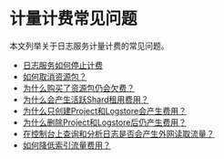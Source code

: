 # 计量计费常见问题

本文列举关于日志服务计量计费的常见问题。

-   [日志服务如何停止计费](/intl.zh-CN/产品定价/常见问题/日志服务如何停止计费.md)
-   [如何取消资源包？]()
-   [为什么购买了资源包仍会欠费？]()
-   [为什么会产生活跃Shard租用费用？](/intl.zh-CN/产品定价/常见问题/为什么会产生活跃Shard租用费用？.md)
-   [为什么只创建Project和Logstore会产生费用？](/intl.zh-CN/产品定价/常见问题/为什么只创建Project和Logstore会产生费用？.md)
-   [为什么删除Project和Logstore后仍产生费用？](/intl.zh-CN/产品定价/常见问题/为什么删除Project和Logstore后仍产生费用？.md)
-   [在控制台上查询和分析日志是否会产生外网读取流量？](/intl.zh-CN/产品定价/常见问题/在控制台上查询和分析日志是否会产生外网读取流量？.md)
-   [如何降低索引流量费用？](/intl.zh-CN/产品定价/常见问题/如何降低索引流量费用？.md)


